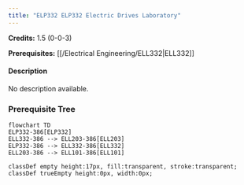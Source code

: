 ```yaml
---
title: "ELP332 ELP332 Electric Drives Laboratory"
---
```

**Credits:** 1.5 (0-0-3)

**Prerequisites:** [[/Electrical Engineering/ELL332|ELL332]]

#### Description
No description available.

### Prerequisite Tree

```mermaid
flowchart TD
ELP332-386[ELP332]
ELL332-386 --> ELL203-386[ELL203]
ELP332-386 --> ELL332-386[ELL332]
ELL203-386 --> ELL101-386[ELL101]

classDef empty height:17px, fill:transparent, stroke:transparent;
classDef trueEmpty height:0px, width:0px;
```